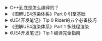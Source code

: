 
<details>
<summary>C++到底是怎么编译的？</summary>
<pre><code>
https://zhuanlan.zhihu.com/p/365820917
g++编译可执行文件：

g++ main.cpp -o main.exe
应该有不少人都好奇过：“g++编译器帮我们做了什么？怎么就让C++的代码变成一个可以完成对应代码指令的可执行二进制文件了？”，这里我们就稍微打破一点砂锅，问多一点。

从一个.cpp文件到可执行文件，在g++编译器中的实现大致也分为四个步骤：预处理、编译、汇编和链接。


预处理(Preprocessing)：进行宏(#define)的替换，删除注释，插入#include的头文件等操作，文件后缀名.i；
编译(Compilation)：将预处理后的代码文件“翻译”成汇编语言的文件，文件后缀名.s；
汇编(Assembly)：将汇编语言文件“翻译”成机器代码的二进制文件，文件后缀名.o；
连/链接(Linking)：引入代码中使用到的“库”文件，生成可执行文件。
用一个可能是世界上最简单的C++程序作为开始：

// main.cpp

int main() {
    return 0;
}
这个程序甚至连printf("Hello World!"); 都没有。

1 预处理 Preprocessing
g++ -E main.cpp > main.i
-E参数可以让g++单独执行预处理操作，以下是预处理后的代码文件main.i：

# 1 "main.cpp"
# 1 "<built-in>"
# 1 "<command-line>"
# 1 "main.cpp"


int main() {
    return 0;
}
预处理主要进行宏#define的替换，删除注释，插入#include的头文件等操作，你可以试着给main.cpp添加宏、注释以及引用，然后再输出预处理文件来进行观察：g++是不是都完成了这些操作。

2 编译 Compilation
g++ -S main.i
-S参数可以让g++单独执行编译操作，以下是编译后的汇编语言文件main.s（看不懂也没关系）：

 	.file	"main.cpp"
	.text
	.def	__main;	.scl	2;	.type	32;	.endef
	.globl	main
	.def	main;	.scl	2;	.type	32;	.endef
	.seh_proc	main
main:
	pushq	%rbp
	.seh_pushreg	%rbp
	movq	%rsp, %rbp
	.seh_setframe	%rbp, 0
	subq	$32, %rsp
	.seh_stackalloc	32
	.seh_endprologue
	call	__main
	movl	$0, %eax
	addq	$32, %rsp
	popq	%rbp
	ret
	.seh_endproc
	.ident	"GCC: (x86_64-posix-sjlj-rev0, Built by MinGW-W64 project) 8.1.0"
编译将预处理后的代码文件“翻译”成汇编语言的文件，能读懂汇编语言的同学应该将上面的代码和源文件的代码对应起来，这里就不再讲解太多了，简单来说，这一步是为汇编步骤里面翻译成机器语言而做准备。

3 汇编 Assembly
g++ -c main.s
-c 参数可以让g++单独执行汇编操作，以下是汇编后的二进制文件main.o （二进制也没法展示啊，那给你们看个乱码吧）：


汇编将汇编语言文件“翻译”成机器代码的二进制文件，因为机器执行代码都是以01数据作为基础的，所以需要继续将汇编语言翻译成机器代码，你可能会想“为什么不让C++直接翻译到机器代码呢？”，汇编语言出现的更早，汇编语言的高效得益于对硬件的定向适配，不同硬件往往有不同的汇编语言，移植性差，而C/C++这类“高一级”的语言，都想脱离硬件捆绑，做到全平台适配，所以为了让一份代码在各平台都能运行，就让“编译+汇编”两个步骤来抹去不同平台的“翻译差异”。

好了，现在只差最后一步了。

4 连/链接 Linking
g++ main.o -o main
-o 参数和编译流程无关，其作用是指定可执行文件名，g++使用机器代码文件main.o ，进行链接操作，在这里的示例你可能并不能理解链接还做了什么，因为理论上main的执行并不需要再依赖其他库了。

但当你在main.cpp中使用其他库文件的时候，那就是另外一码事了。

比如你想要printf("Hello World!"); ，那你就需要#include<iostream>引用头文件， 而我们知道在C++实践中，往往使用的是声明和定义分离的方法，仅仅在头文件中声明函数变量等，而另在文件中进行相应的定义实现，观察整个流程，你会发现我们只在预处理阶段引入了头文件的代码，而头文件对应的定义文件呢？这就是链接步骤的作用！

我们使用的“库文件”是已经预编译汇编好的文件，g++就负责把他们在“丢到”一起，打成一个包，也就是最后的可执行文件了。



到这里，所有的编译过程就结束了！

当然，这是非常简化的编译流程介绍，相信你读到这里，应该对其中的细节还抱有更多的疑问，比如C++代码是如何编译成汇编语言的、链接里面的静态库和动态库的区别、链接是如何组织这些文件让程序可以运行的...（有空有兴趣再写吧）

参考&扩展阅读：
[1] C++静态库与动态库 - 吴秦 - 博客园

[2] gcc/g++ 实战之编译的四个过程

[3] gcc编译器为什么不直接编译成机器代码？
</code></pre>
</details>

<details>
<summary>《图解UE4渲染体系》Part 0 引擎基础</summary>
<pre><code>
https://zhuanlan.zhihu.com/p/493147444
在介绍UE4渲染体系前，我们有必要来先看一下UE4是用什么样的方式来构建游戏场景数据的。

1 Object
在UE4中当我们说Object，通常是指代引擎代码中的UObject类，它是引擎里管理绝大部分类和对象的基石，这是因为它提供了非常多的开发者需要的功能特性，例如元数据、反射、垃圾回收、序列化、编辑器支持等一系列功能。


与Unity中的物体容器GameObject相比（名字上类似），个人理解UObject存在更像是一种UE4提供的开发核心工具箱，各种需要高复用性的核心功能都集成到里面，不仅仅说场景里的各个物体需要用到UObject提供的功能，不可见的底层数据管理同样也需要使用到这些。

2 Actor
Actor通常指代引擎代码中的AActor类，所有可以放置到游戏场景中的"物体"都是一个Actor，例如角色、怪物、光(ALight)、场景(AStaticMeshActor)、摄像机(ACameraActor)等等。它提供的功能和Unity的GameObject就比较相似了，作为一个容器包含一个"物体"的各种内容，自然地AActor继承自UObject类，在UObject的基础上，还提供了网络同步、创建销毁、帧更新等功能。


对很多刚接触的开发者来说，可能Actor的名字看起来有点突兀，UE4并没有特别说明该名称的由来，个人理解，Actor单词本身的意思是演员，如果可以把游戏看作一场演出的话，其中就是各位出演角色各司其职，角色和怪物完成各种交互、光照(就像打光师)完成场景光照、场景物体可以各种移动变化、摄像机完成拍摄等等。


3 Component
Component通常指代引擎代码中的UActorComponent类，继承UObject，是所有组件类型的基类，通常挂载在Actor实例下，如同之前所介绍的，Actor本身是一个容器，而Actor具体的特性则由其具有的Component决定，如在世界场景中的位置旋转缩放(USceneComponent)、模样(UMeshComponent)等等。


Component对于Actor来说并不是必选的，可以存在没有组件的空Actor、不需要空间位置的Actor、不需要模样的Actor等等，这样在我们DIY自己需要的Actor时，就可以尽可能少地引入不需要的内容了。

4 Level
Level通常指代引擎代码中的ULevel，也被叫做关卡，是UE4中用于组织游戏场景的基本单位，由一系列可见和不可见的Actor组成，同时还包含Level自身的一些属性，比如关卡属性、关卡蓝图等等，和Unity中的Scene概念相通。


5 World
World，引擎代码中的UWorld，如果说Level代表场景，那World代表承载这个场景的世界，Level必须放在World中才能显示出其中的内容，对于一些以关卡切换来转换游戏场景的游戏来说，他们一个Level就是一个World，这样的概念可能有点多余，但是在很多开放世界的项目中，一个World同时可能不止一个Level，很多3A游戏的无缝多场景切换也是得益于流式关卡(Streaming Level)的使用。


6 Script
除了以上的基本概念，还有脚本(Script)存在于世界的各个Actor中，脚本可以用于给Actor添加不同的行为，脚本可以是C++定义编写的，也可是蓝图定义的，从功能上看，脚本和Component十分相像，但在UE4的组织形式上看，脚本并非是一种Component，而更像是一种对Actor的补充，从程序员角度来讲，就像是对Actor一些接口的覆写(Override)，例如自定义BeginPlay、Tick、EndPlay等（对应Unity中的Start、Update、End）时Actor应该有的操作。


顺带一提
你可能已经发现在提到引擎代码中的类名时，相比名称会多出一个前缀(Prefix)，这是UE4中一种编码规范，用来指代该类的类别：

T：模板类，例如TArray；
U：继承UObject的类；
A：继承AActor的类；
S：继承SWidget的类；
I：抽象界面类；
E：枚举；
F：其他多数类（不在UObject继承体系内）
参考文献
[1] 0向往0，剖析虚幻渲染体系（01）- 综述和基础
[2] UE4官方文档，Actor生命周期
[3] UE4官方文档，代码规范
</code></pre>
</details>

<details>
<summary>《UE4开发笔记》Tip 0 Rider的五个必备技巧</summary>
<pre><code>
https://zhuanlan.zhihu.com/p/499847829
在UE4的C++工程和源码开发中，过去常使用Visual Studio系列来作为IDE，但VS始终对UE4工程支持的并不友好，小番茄Visual Assist X系列插件的安装也是十分玄学，时不时就失灵。


JetBrains推出了Rider For UE4，经过一段时间的试用，感觉在日常开发上可以完胜VS+VA的，虽然还在测试版本，可能经过近年来的打磨，基本上是没碰到过什么大毛病。

这里总结Rider在写代码时一些能够大大提高效率的功能，文章内附上的快捷键是在Visual Studio模式下的。


File → Settings→ KeyMap
1-编辑器快捷键
有时候在代码里需要新起一行，有时候需要在上方，有时候需要在下方，如果光标直接在行内，使用Enter会把一行拆断，所以我们常常是使用Home->Enter/End->Enter的两步方式实现，右手需要按两次，比较费事，这在Rider中是有快捷键的：

Ctrl+Enter：上方新起一行
Shift+Enter：下方新起一行
Ctrl和Shift的上下关系稍微有点反直觉，可以自行在Setting->KeyMap里修改。

其他的行编辑快捷键：

Ctrl+L：删除行
Ctrl+D：复制行/选中块
Ctrl+Alt+Shift+↑/↓：上下移动行（不破坏块结构，还蛮神奇，就是反应有时候有点慢）
除了Rider自身在代码左侧提供的代码块折叠功能，还可以手动选中需要折叠的区域，然后使用快捷键折叠：

Ctrl+M, H：折叠选中（Hide）
Ctrl+M, E：展开(Expand)
Ctrl+M, S：折叠(Shrink)
2-搜索快捷键

全局快速搜索(Search Everywhere)
双击Shift/Ctrl+T：全局快速搜索(Search Everywhere)（非常推荐使用），精简版的Find in Files，找一些项目里关键类的文件比较方便；
Ctrl+F：在文件中查找，文件中选中内容再搜索可以不用再填写搜索内容；
Ctrl+Shift+F：在所有文件中搜索，搜索速度会慢一点，但比快速搜索更全；
Ctrl+Shift+T：搜索文件，用于按名字搜索文件（快速搜索中自动包含该选项）；

快速搜索当前文件类/方法/成员
Alt+\：用于快速搜索当前文件内的一些类/方法/成员。
3-导航快捷键
除了用上面提到的文件内搜索方法来进行导航，还有一些文件内更加直接的快速导航的方法：

Ctrl+[：移到方法/类定义的第一行
Alt+↑：移动到上一个方法
Alt+↓：移动到下一个方法
Ctrl+G：移动到指定行/列号

结构视图(Structure)
一种比较特殊的文件内快速导航是结构视图(Structure)，可以以列表的方式直接查看当前文件内的类、方法、成员函数等的情况，打开的快捷键是Ctrl+Alt+F，也可以在左下角找到选项页按钮。

代码页(Tab)的导航快捷键：

鼠标中键单击Tab：关闭Tab页（就不用点小叉叉了）
Ctrl+F4：关闭当前Tab页（你甚至可以不用鼠标）
Alt+←/→：左右切换显示的Tab页
Ctrl+Tab：使用Switcher快速切换Tab页（类似于Windows的快速窗口切换）
Shift+F4：使用独立新窗口打开Tab页
文件级别的导航快捷键：


最近文件(Recent Files)
Ctrl+,：最近文件
Ctrl+Shift+,：最近修改过的文件

关联导航菜单
Alt+`：导航菜单（当前文件/选中内容）
Alt+Shift+L：在解决方案目录里定位当前文件
类/函数定义相关的导航快捷键：

F12：找到定义(Definition)/使用(Usage)
Shift+F12：查找使用(Usage)

快速展示使用的浮窗
Alt+Shift+F12：快速展示使用(Usage)
Ctrl+F12：查找实现(Implementation)
Ctrl+Shift+F11：找到类型声明(Type Declaration)
4-书签视图(Bookmarks)
在项目里阅读大量的代码时，经在各个文件各个函数中导航来导航去的，一来二去的就容易在其中迷失了自我，Rider提供了书签(Bookmarks)管理我们常去的代码位置或者一些传送门。


书签管理界面（当前无书签）
打开书签的快捷键：Alt+2，或者在编辑器左下角可以找到，这是所有书签的管理页，其中还有自定义书签名、添加书签列表等操作。


书签旗帜
Ctrl+K, K：在当前行添加普通书签，会看到行号旁边多出一个旗帜；

助记符选择界面

助记符书签
Ctrl+F11：添加有助记符号的书签，可以给这个书签添加一个助记符旗帜来代替普通的旗帜，更加有标示性；

书签列表浮窗
Ctrl+`：弹出一个书签列表浮窗，单击书签可以快速预览对应的代码内容。
5-继承视图(Hierarchy)
在想了解各个类之间的继承关系时，Rider提供了一个非常有用的功能，就是继承视图(Hierarchy)。


继承视图(Hierarchy)-父类(Supertypes)
选中需要查看的类，然后使用Ctrl+E, H就可以打开对应的继承视图，上面有两个选项比较关键，第一个是查看自己继承了哪些父类(Supertypes)，第二个是查看自己有哪些子类(Subtypes)。

使用继承视图要比自己一个个的按F12然后在各个文件之间脑补出各个类的继承关系要直接了当的多。

参考文章
[1]Rider官方使用文档 - JetBrains
</code></pre>
</details>

<details>
<summary>《图解UE4渲染体系》Part 1 多线程渲染</summary>
<pre><code>
https://zhuanlan.zhihu.com/p/503787596
上回书 《Part 0 引擎基础》 说到，我们粗略地知道UE4是以哪些类来管理一个游戏场景里的数据的，但这仅仅是我们开始探索UE4渲染体系的一小步。

本回主要介绍UE4渲染体系中比较宏观顶层的一部分——多线程渲染，具体的多线程中，又分为：

游戏线程(GameThread)
渲染线程(RenderThread)
RHI线程(Render Hardware Interface Thread)

今日主角团
为什么是多线程？

完成渲染的基础过程
用来描述“渲染”的最基础的理论就是像图上的那样，CPU调用图形API提供的DrawCall命令（也叫绘制指令），在命令中说明需要渲染的数据、属性等等，然后CPU等待GPU返回渲染结果，完成渲染。对于那些渲染频率不高的场景，这种方式并没有什么问题，但在游戏这种需要实时性渲染的高频率场景下，问题就显现出来了。

游戏引擎完成渲染不只有提交DrawCall这一个任务，除了这个以外，CPU要花费非常多的时间在处理游戏逻辑运算和准备渲染数据上，比如处理用户的输入、执行游戏脚本、更新物理和动画、可见性剔除等等等等。


单线程下的游戏线程等待
假如引擎把所有的事都交由GameThread来完成，当GameThread把当前这一帧该做的事都做完了，准备好要渲染的数据，提交到GPU后，GameThread就只能等待渲染结果，但GameThread接受到当前这一帧的用户输入后，完全可以去执行下一帧的各种任务，但单线程的机制并不允许这样的事情。

多核心的CPU和多线程并发并行的操作系统在今天已经不是什么稀罕事了，将与渲染相关的任务从GameThread中剥离出来，让GameThread专注处理游戏逻辑上的的各种计算任务，让RenderThread专门和GPU来完成渲染任务，就成了自然而然的事情。


渲染线程从游戏线程中剥离出渲染任务
加入RenderThread后，每次GameThread处理完各种任务，准备好渲染数据，把数据发送给RenderThread，然后就继续处理下一帧的任务了，RenderThread收到数据，进行一些数据处理后（比如可见性剔除），向GPU提交DrawCall，等待渲染结果，完成渲染。

那RHIThread是什么呢？UE4中RHI的提出可能有很多原因：

支持跨平台多种图形API
并行提交DrawCall
其他各种各样的性能优化
首先是针对跨平台多种图形API，由于不同平台支持的图形API不同，Windows限定的Direct3D、MacOS限定的Metal以及跨平台(包括移动端)的OpenGL和Vulkan，在有RHIThread之前，RenderThread会根据不同的图形API来选择DrawCall，这肯定会增加不少工作量，维护也更加复杂。

"All problems in computer science can be solved by another level of indirection." —— Jay Black
如果把这件事交由单独的一个线程来做，岂不美哉？这不，RHIThread就来了。


RHI线程从渲染线程中剥离图形API维护
RenderThread准备好渲染数据后，向RHIThread提交一个与图形API无关的RHIDrawCommand，RHIThread掏出来一个表，查找当前平台的图形API里哪一句是对应的DrawCall，然后再向GPU提交DrawCall，等待渲染结果，完成渲染。这样一来，RenderThread就可以在自己的任务上专注（方便优化），在RHIThread上完成对各个平台的图形API版本迭代维护。


DrawCall阻塞等待现象
当然这是从工程优化角度上RHIThread存在的理由，当然RHI还有一些更加直接的存在理由，那就是为了支持并行化提交DrawCall。在一些比较旧的图形API里，DrawCall都是阻塞的，即一个线程提交DrawCall时，不允许其他线程提交。图形API调用GPU计算后，GPU本身计算渲染是需要时间的，而在这时间里，图形API如果能准备好下一次DrawCall，那必然是更好的。


并行化的DrawCall提交
随着技术更新，一些新的图形API开始提供一些并行化提交DrawCall的方式，在没有RHI的时候，难道让UE4跑多个RenderThread吗？好像也不太合理，RenderThread里面除了提交DrawCall的其他部分也不需要多个线程来完成，那需要单独提出来多线程化的任务就顺理成章地变成了RHIThread了。

总结
可以看到UE4渲染体系中多线程渲染的设计并不是一开始就是这样，而是跟随着技术的需求在不断发展进步的（新的UE5里面估计又改了不少了）。

本回并没有着重讨论各种线程内部细节的任务，也没有非常深入的讲解各个线程之间是如何传递具体的命令和数据的，因为讲起来那篇幅真的就太长了，之后再慢慢地整理吧，网络上的资料也很多，大家可以自行拓展阅读。

参考文献
[1] 可可西, UE4之Game、Render、RHI多线程架构, 博客园
[2] 0向往0, 剖析虚幻渲染体系（02）- 多线程渲染, 博客园
[3] 醉里挑灯看剑, Unreal Engine中的RHI线程, 知乎
[4] leonwei, 基于UE4的多RHI线程实现, CSDN
</code></pre>
</details>

<details>
<summary>《UE4开发笔记》Tip 1 编译完全指南</summary>
<pre><code>
https://zhuanlan.zhihu.com/p/509308558
在UE4的蓝图项目里，所有的编译任务都在编辑器(Editor)中来完成，对蓝图的编辑只需要点击编辑器内置的编译(Compile)按钮就可以，一切看起来那么和谐。


但在UE4的C++项目里，编译这件事就开始变得魔幻起来了，IDE(VS/Rider)里面有提供编译，编辑器里面又有提供编译，这些编译涉及到的东西可能就不是点一个按钮那么简单了。

本次编写的编译指南主要包含以下3个和编译相关的常见问题：

IDE中不同的编译选项有什么不同？是用Development Editor？还是DebugGame？…；
Hot Reload和Live Coding；
在修改源码的引擎的项目里，编译总是会把引擎源码也一起编译了（时间老长了）？如何避免这样的问题？
1 不同的编译选项？

在IDE里面，能看到UE4默认的Development Editer Win64编译选项，点开下拉栏我们能看到更多的选项（不得不吐槽一句Rider的选项组织方式），大部分人在开发的时候基本上也就是使用默认的选项了，不过作为一名合格的工程师，刨根问底是我们的天性，所以其他选项和默认选项到底有什么不同呢？


这事吧，其实UE4官方文档也有写，但UE4官方维护的文档一直有个毛病就是：读的都是字，连起来就看不懂了。四处翻找了一些资料过后，找了一些民间比较通俗的解释来“补充”一下文档里各个编译选项的意思。




首先编译选项的名字分为三部分：

第一部分是状态(State)，表示当前引擎和项目的开发状态，分为Debug、DebugGame、Development、Shipping以及Test；
第二部分是目标(Target)，表示当前编译运行的程序的目标（比如要做什么），分为Empty(也就是空)、Editor、Client以及Server；
第三部分也比较好理解，就是平台(Platform)，指编译运行的目标平台。
状态(State)：

Debug：同时在引擎和游戏项目的编译中包含用于调试的符号(debug symbols)，适合用于在IDE中调试C++的代码（引擎或者游戏项目），可以完整的看到调试过程中的代码流程和变量数据内容；
DebugGame：对引擎代码进行优化编译，只在游戏项目的编译中包含用于调试的符号，适合用于只调试游戏代码；
Development：默认选项，不对代码进行优化编译，虽然也可以Debug，但是调试过程中可能会出现部分代码跳过（被优化），部分变量的数据内容显示不完整等问题；
Shipping：最佳性能的编译配置，用于游戏发布的编译，不包含任何开发相关的编译内容引入。
Test：相比Shipping来说，只是启用了一些控制台命令、统计数据和性能分析工具，适合用于最终产品测试场景。
目标(Target)：

Empty：空就是指那些没有第二部分的编译选项，比如DebugGame Win64，只编译构建游戏项目的独立可执行版本，但需要提前对当前平台进行内容的烘焙(Cook，在编辑器中执行)；只包含客户端(Client)和服务器(Server)的代码，不包含编辑器(Editor)（所以就不会启动编辑器了）；
Editor：包含所有代码(Editor/Client/Server)，代表是在项目开发阶段，你会使用编辑器来编辑运行项目，编译运行后会启动编辑器打开项目；
Client：只包含客户端的代码，在一些UE4的联网多人游戏项目里面会使用到；
Server：只包含服务器的代码，在一些UE4的联网多人游戏项目里面会使用到。
总结来看：

在日常编辑器中的开发时，如果需要对一些代码进行比较细致的调试，如果Development Editor无法解决，那就尝试使用Debug Editor或者DebugGame Editor；
在仅编译可执行程序时，应该选用Empty目标的编译选项，不过需要提前在编辑器中对游戏项目进行烘焙(Cook)，因为IDE中的编译并不会对游戏项目的素材进行处理（看成是数据包部分）；
Shipping用于发布，性能最好，Test用于在Shipping的基础上进行最小程度的后续测试。
2 Hot Reload？Live Coding!

当使用XXX Editor的选项进行编译运行后，会启用编辑器打开当前的游戏项目，你可以在其中对游戏进行配置、搭建等等，如果只是对里面的一些蓝图进行修改，还是可以只通过Compile编译按钮来解决，但是如果修改了C++代码呢？你可能会发现编译按钮也能帮你把C++里面的修改实时反应到编辑器里。


这其实归功于UE4中的热重载(Hot Reload)功能，在没有这个功能前，C++项目的开发只能先关掉编辑器，然后重新在IDE中编译项目，再重启编辑器，这一套流程想想也是非常耗时的（要不然为什么有蓝图呢？）。

在这些情况下你会触发UE4编辑器的热重载功能：

在编辑器(Editor)打开的情况下，在IDE中编译项目（仅编译项目）；
使用编辑器中的编译(Compile)按钮；
在编辑器中新建一个C++类（可以不启用）。
热重载的功能无疑加快了开发的速度，但在使用过程中，大家也陆续发现了不少问题，比如在一些特定操作流程下，热重载会导致一些与修改过的C++代码相关的蓝图保存后，关闭编辑器重启，会看到这些蓝图其中的内容和保存前并不一样（更多情况下是失效了，只能通过版本回退来解决），尽管热重载在大多数情况下表现正常，但其中存在的问题对很多人来说还是有不少的影响。


UE4也是为了有一套更加“完美”的C++开发方案，在4.22版本推出了另一种方法：Live Coding(实时编程？)，在编译按钮的下拉栏中可以看到这个方法默认没有被启用，“目前”这还是一个实验中(Experimental)的方法（最新的UE5中也仍然是），但在大家的试用下，这已经是一套比较稳定的方法了。

Live Coding是UE4基于Live++技术开发的一套实时编译方案，这项技术能保证修改的C++代码在编辑器中实时正确编译，并且不会有热重载那样会导致各种各样的隐藏问题，这项技术甚至能让你在编辑器运行游戏(PIE，Play in Editor)时，让修改的代码内容实时反应到运行的游戏中。


在Compile中开启Live Coding后，需要手动地在IDE中重新编译一遍项目，以确保热重载生成的相关文件被清除(Build日志中可以看到上面的日志内容)。


编译项目并重启编辑器会看到会多出一个Live Coding的CompileLog窗口（可以设置隐藏），在你修改完项目中的C++代码后，按下Ctrl+Alt+F11就可以启动Live Coding的编译流程，然后只需要等待编译结束（编译失败并不会导致崩溃，会提示错误信息），修改的内容就会实时地反应到编辑器中，这个快捷键是全局的，无论是否在编辑器，这个快捷键都可以触发启动，你也可以手动地点编辑器中的Compile按钮来启动，这并不会触发热重载，因为这时热重载已经被关闭了。

但这个技术被叫做实验性也是有一定原因的，在UE4中还是有一些限制，比如：

难以实时修改.h头文件中的代码；
难以实时修改.cpp文件中的类构造函数。
难以实时修改仅仅指的是他们的修改和编译很有可能无法反应到编辑器中，并不会导致编辑器崩溃，也不会干扰正常编译，只是不会达到预期效果，从而让你感觉出了Bug似的。想要这些修改内容生效的话，就需要关闭编辑器，在IDE中重新编译一遍项目，再使用编辑器打开，这也是Live Coding目前来看唯一的“不方便”了，但足以应付绝大多数的开发情况（初期搭建项目结构的时候会头疼一点，推荐使用热重载）。


Live Coding的这些问题，目前看来有希望在UE5中逐步解决，在新的UE5中已经加入了Reinstancing技术来改善这一问题，具体可以看UE5的官方文档。

总结来说：

热重载(Hot Reload)仍然是UE钦定的默认编译方式，毕竟在大部分情况下他都是正常的，适合在快速项目初期进行使用，避免反复的重启编辑器，拖延开发进度，但这一功能在未来大概率是会被UE淘汰掉的；
Live Coding能够较为完美的完成任务（在一定的限制条件下），它甚至能在游戏运行时编译代码修改的内容，编译速度更快，这一方式将随着问题的解决而逐渐成为主流。
3 如何不编译引擎源码？
对于那些仅仅使用Epic启动器安装引擎的开发者来说，可以忽略这一小节，因为这个问题只会出现在自己编译UE4源码的时候…

编译引擎源码通常需要很长时间，性能差一点的花个小半天，性能好一点一个小时以内（主要取决于CPU核心数量和硬盘访问速度），当你编译好引擎源码后，使用引擎创建一个C++项目，然后使用IDE打开这个项目，一切照常，当你点下开始编译的按钮后，奇怪的事发生了：怎么又开始重新编译引擎了！


这是为什么呢？参考文章《定制UE4引擎，如何避免…》，可以发现这主要是因为预编译版引擎和源码编译版引擎在创建项目时，创建项目工程文件时有不同的操作，如果是源码编译版引擎，则会在项目工程中引入引擎的所有工程（如下图）。


那么如何避免呢？还是有方法的，参考文章里的原理，引擎在创建项目时，会判断引擎是预编译版本(Binary Build)还是源码编译版本(Source Build)，判断的方法是检测引擎%Engine-Folder%\Engine\Build路径下的文件夹里是否有以下两个文件之一：

InstalledBuild.txt：代表是预编译版本；
SourceDistribution.txt：代表是源码编译版本。



文件本身是空的，其实改一下名字就行（其实可以写个脚本），修改文件名过后，游戏项目工程本身还是没有修改的，所以还要重新生成一下游戏项目工程，右键项目的.uproject文件，选择Switch Unreal Engine Version，然后就会自动生成新的工程文件，Rider中会检测到文件更新，并更新项目结构（VS还没有测试过），切换到Binary Build下的项目就不会再引入引擎的编译了。

参考文献
[1]Shadowriver, Differences between build configurations, UE4-Forms
[2]UE4官方文档, 编译游戏项目
[3]风之神韵老师, UE4的编译配置详解
[4]Unreal Engine Community Wiki, Hot Reload and Live Coding
[5]UE5官方文档, Live Coding
[6]天空游荡的鱼, 定制UE4引擎，如何避免C++项目重编引擎
</code></pre>
</details>
